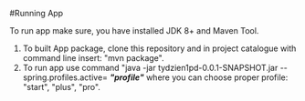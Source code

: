 #Running App

To run app make sure, you have installed JDK 8+ and Maven Tool.

1. To built App package, clone this repository and in project catalogue with command line insert: "mvn package".
2. To run app use command "java -jar tydzien1pd-0.0.1-SNAPSHOT.jar --spring.profiles.active= *__"profile"__*
where you can choose proper profile: "start", "plus", "pro".